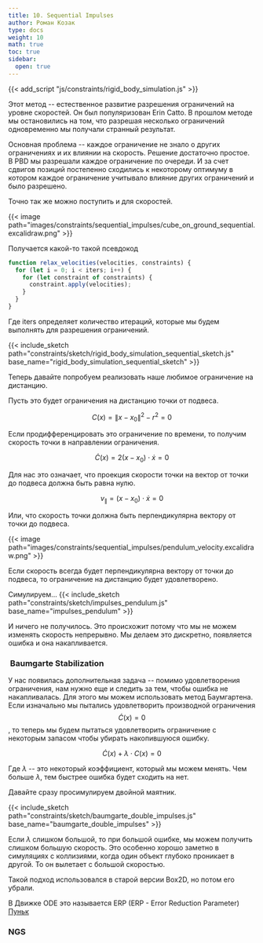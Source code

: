```yaml
---
title: 10. Sequential Impulses
author: Роман Козак
type: docs
weight: 10
math: true
toc: true
sidebar:
  open: true
---
```

{{< add_script "js/constraints/rigid_body_simulation.js" >}}


Этот метод -- естественное развитие разрешения ограничений на уровне скоростей.
Он был популяризован Erin Catto.
В прошлом методе мы остановились на том, что разрешая несколько ограничений одновременно мы получали странный результат.

Основная проблема -- каждое ограничение не знало о других ограничениях и их влиянии на скорость.
Решение достаточно простое.
В PBD мы разрешали каждое ограничение по очереди. И за счет сдвигов позиций постепенно сходились к некоторому оптимуму в котором каждое ограничение учитывало влияние других ограничений и было разрешено.

Точно так же можно поступить и для скоростей.

{{< image path="images/constraints/sequential_impulses/cube_on_ground_sequential.excalidraw.png" >}}


Получается какой-то такой псевдокод

```javascript
function relax_velocities(velocities, constraints) {
  for (let i = 0; i < iters; i++) {
    for (let constraint of constraints) {
      constraint.apply(velocities);
    }
  }
}
```

Где iters определяет количество итераций, которые мы будем выполнять для разрешения ограничений.

{{< include_sketch path="constraints/sketch/rigid_body_simulation_sequential_sketch.js" base_name="rigid_body_simulation_sequential_sketch" >}}



Теперь давайте попробуем реализовать наше любимое ограничение на дистанцию.

Пусть это будет ограничения на дистанцию точки от подвеса.

$$
C(x) = \|x - x_0\|^2 - r^2 = 0
$$

Если продифференцировать это ограничение по времени, то получим скорость точки в направлении ограничения.

$$
\dot{C}(x) = 2(x - x_0) \cdot \dot{x} = 0
$$

Для нас это означает, что проекция скорости точки на вектор от точки до подвеса должна быть равна нулю.

$$
v_{\parallel} = (x - x_0) \cdot \dot{x} = 0
$$

Или, что скорость точки должна быть перпендикулярна вектору от точки до подвеса.

{{< image path="images/constraints/sequential_impulses/pendulum_velocity.excalidraw.png" >}}

Если скорость всегда будет перпендикулярна вектору от точки до подвеса, то ограничение на дистанцию будет удовлетворено.

Симулируем...
{{< include_sketch path="constraints/sketch/impulses_pendulum.js" base_name="impulses_pendulum" >}}

И ничего не получилось. Это происхожит потому что мы не можем изменять скорость непрерывно. Мы делаем это дискретно, появляется ошибка и она накапливается.

###  Baumgarte Stabilization

У нас появилась дополнительная задача -- помимо удовлетворения ограничения, нам нужно еще и следить за тем, чтобы ошибка не накапливалась.
Для этого мы можем использовать метод Баумгартена.
Если изначально мы пытались удовлетворить производной ограничения $$\dot{C}(x) = 0$$, то теперь мы будем пытаться удовлетворить ограничение с некоторым запасом чтобы убирать накопившуюся ошибку.

$$
\dot{C}(x) + \lambda \cdot C(x) = 0
$$

Где $\lambda$ -- это некоторый коэффициент, который мы можем менять. Чем больше $\lambda$, тем быстрее ошибка будет сходить на нет.

Давайте сразу просимулируем двойной маятник.

{{< include_sketch path="constraints/sketch/baumgarte_double_impulses.js" base_name="baumgarte_double_impulses" >}}

Если $\lambda$ слишком большой, то при большой ошибке, мы можем получить слишком большую скорость. Это особенно хорошо заметно в симуляциях с коллизиями, когда один объект глубоко проникает в другой. То он вылетает с большой скоростью.

Такой подход использовался в старой версии Box2D, но потом его убрали.

В Движке ODE это называется ERP (ERP - Error Reduction Parameter)
[Пуньк](<https://ode.org/wiki/index.php/Manual#Soft_constraint_and_Constraint_Force_Mixing_(CFM)>)

### NGS

